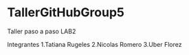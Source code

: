 # TallerGitHubGroup5
Taller paso a paso LAB2

Integrantes 
1.Tatiana Rugeles
2.Nicolas Romero
3.Uber Florez
